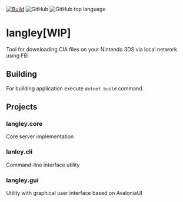 [![Build](https://github.com/VasilyBulygin/langley/actions/workflows/dotnet.yml/badge.svg)](https://github.com/VasilyBulygin/langley/actions/workflows/dotnet.yml) ![GitHub](https://img.shields.io/github/license/VasilyBulygin/langley) ![GitHub top language](https://img.shields.io/github/languages/top/VasilyBulygin/langley)
# langley[WIP]
Tool for downloading CIA files on your Nintendo 3DS via local network using FBI

## Building
For building application execute `dotnet build` command.

## Projects
### langley.core
Core server implementation

### lanley.cli
Command-line interface utility

### langley.gui
Utility with graphical user interface based on AvaloniaUI
